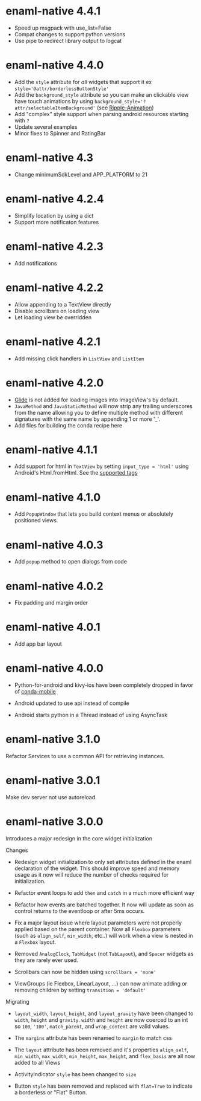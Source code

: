 # enaml-native 4.4.1

- Speed up msgpack with use_list=False
- Compat changes to support python versions
- Use pipe to redirect library output to logcat

# enaml-native 4.4.0

- Add the `style` attribute for _all_ widgets that support it 
ex `style='@attr/borderlessButtonStyle'`
- Add the `background_style` attribute so you can make an clickable view have touch animations
by using `background_style='?attr/selectableItemBackground'`
(see [Ripple-Animation](https://guides.codepath.com/android/Ripple-Animation))
- Add "complex" style support when parsing android resources starting with `?`
- Update several examples
- Minor fixes to Spinner and RatingBar

# enaml-native 4.3

- Change minimumSdkLevel and APP_PLATFORM to 21

# enaml-native 4.2.4

- Simplify location by using a dict
- Support more notificaton features

# enaml-native 4.2.3

- Add notifications

# enaml-native 4.2.2

- Allow appending to a TextView directly
- Disable scrollbars on loading view
- Let loading view be overridden

# enaml-native 4.2.1

- Add missing click handlers in `ListView` and `ListItem`

# enaml-native 4.2.0

- [Glide](http://bumptech.github.io/glide/) is not added for loading images into ImageView's
by default.
- `JavaMethod` and `JavaStaticMethod` will now strip any trailing underscores from the name 
allowing you to define multiple method with different signatures with the same name by 
appending 1 or more '_'.  
- Add files for building the conda recipe here

# enaml-native 4.1.1

- Add support for html in `TextView` by setting `input_type = 'html'` using Android's Html.fromHtml.
See the [supported tags](https://stackoverflow.com/questions/9754076/which-html-tags-are-supported-by-android-textview#10262460)

# enaml-native 4.1.0

- Add `PopupWindow` that lets you build context menus or absolutely positioned views.

# enaml-native 4.0.3

- Add `popup` method to open dialogs from code

# enaml-native 4.0.2

- Fix padding and margin order

# enaml-native 4.0.1

- Add app bar layout

# enaml-native 4.0.0

- Python-for-android and kivy-ios have been completely dropped in favor of 
[conda-mobile](https://github.com/codelv/conda-mobile)

- Android updated to use api instead of compile
- Android starts python in a Thread instead of using AsyncTask


# enaml-native 3.1.0

Refactor Services to use a common API for retrieving instances.

# enaml-native 3.0.1

Make dev server not use autoreload.


# enaml-native 3.0.0

Introduces a major redesign in the core widget initialization

Changes

- Redesign widget initialization to only set attributes defined in the enaml
declaration of the widget.  This should improve speed and memory usage as it now will reduce
the number of checks required for initialization.

- Refactor event loops to add `then` and `catch` in a much more efficient way

- Refactor how events are batched together. It now will update as soon as control returns
to the eventloop or after 5ms occurs. 

- Fix a major layout issue where layout parameters were not properly applied based on the parent 
container. Now all `Flexbox` parameters (such as `align_self`, `min_width`, etc..) will work when
a view is nested in a `Flexbox` layout.

- Removed `AnalogClock`, `TabWidget` (not `TabLayout`), and `Spacer` widgets as they are rarely 
ever used.

- Scrollbars can now be hidden using `scrollbars = 'none'`

- ViewGroups (ie Flexbox, LinearLayout, ...) can now animate adding or removing children by setting
`transition = 'default'`



Migrating


- `layout_width`, `layout_height`, and `layout_gravity` have been changed 
to `width`, `height` and `gravity`. `width` and `height` are now coerced to an
int so `100`, `'100'`, `match_parent`, and `wrap_content` are valid values. 

- The `margins` attribute has been renamed to `margin` to match css
 
- The `layout` attribute has been removed and it's properties `align_self`, `min_width`, `max_width`, 
`min_height`, `max_height`, and `flex_basis` are all now added to all Views 


- ActivityIndicator `style` has been changed to `size`

- Button `style` has been removed and replaced with `flat=True` to indicate a borderless or "Flat" 
Button.

